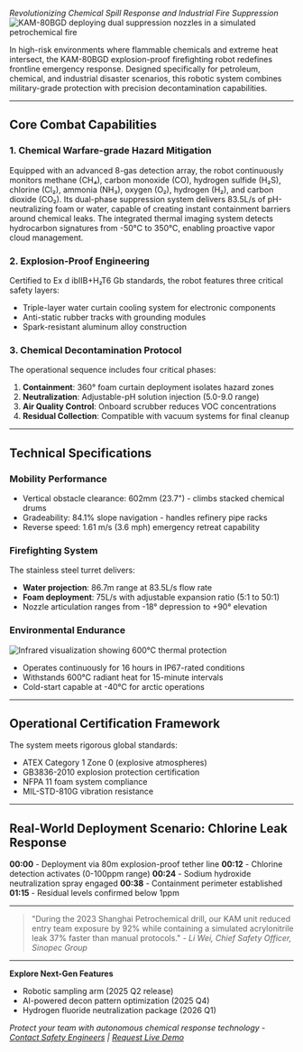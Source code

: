 *Revolutionizing Chemical Spill Response and Industrial Fire Suppression*
![KAM-80BGD deploying dual suppression nozzles in a simulated petrochemical fire](https://kapm.us.kg/133216.jpg)

In high-risk environments where flammable chemicals and extreme heat intersect, the KAM-80BGD explosion-proof firefighting robot redefines frontline emergency response. Designed specifically for petroleum, chemical, and industrial disaster scenarios, this robotic system combines military-grade protection with precision decontamination capabilities.

---

## Core Combat Capabilities

### 1. Chemical Warfare-grade Hazard Mitigation
Equipped with an advanced 8-gas detection array, the robot continuously monitors methane (CH₄), carbon monoxide (CO), hydrogen sulfide (H₂S), chlorine (Cl₂), ammonia (NH₃), oxygen (O₂), hydrogen (H₂), and carbon dioxide (CO₂). Its dual-phase suppression system delivers 83.5L/s of pH-neutralizing foam or water, capable of creating instant containment barriers around chemical leaks. The integrated thermal imaging system detects hydrocarbon signatures from -50°C to 350°C, enabling proactive vapor cloud management.

### 2. Explosion-Proof Engineering
Certified to Ex d ibⅡB+H₂T6 Gb standards, the robot features three critical safety layers:
- Triple-layer water curtain cooling system for electronic components
- Anti-static rubber tracks with grounding modules
- Spark-resistant aluminum alloy construction

### 3. Chemical Decontamination Protocol
The operational sequence includes four critical phases:
1. **Containment**: 360° foam curtain deployment isolates hazard zones
2. **Neutralization**: Adjustable-pH solution injection (5.0-9.0 range)
3. **Air Quality Control**: Onboard scrubber reduces VOC concentrations
4. **Residual Collection**: Compatible with vacuum systems for final cleanup

---

## Technical Specifications

### Mobility Performance
- Vertical obstacle clearance: 602mm (23.7") - climbs stacked chemical drums
- Gradeability: 84.1% slope navigation - handles refinery pipe racks
- Reverse speed: 1.61 m/s (3.6 mph) emergency retreat capability

### Firefighting System
The stainless steel turret delivers:
- **Water projection**: 86.7m range at 83.5L/s flow rate
- **Foam deployment**: 75L/s with adjustable expansion ratio (5:1 to 50:1)
- Nozzle articulation ranges from -18° depression to +90° elevation

### Environmental Endurance
![Infrared visualization showing 600°C thermal protection](https://kapm.us.kg/3092.png)
- Operates continuously for 16 hours in IP67-rated conditions
- Withstands 600°C radiant heat for 15-minute intervals
- Cold-start capable at -40°C for arctic operations

---

## Operational Certification Framework
The system meets rigorous global standards:
- ATEX Category 1 Zone 0 (explosive atmospheres)
- GB3836-2010 explosion protection certification
- NFPA 11 foam system compliance
- MIL-STD-810G vibration resistance

---

## Real-World Deployment Scenario: Chlorine Leak Response

**00:00** - Deployment via 80m explosion-proof tether line
**00:12** - Chlorine detection activates (0-100ppm range)
**00:24** - Sodium hydroxide neutralization spray engaged
**00:38** - Containment perimeter established
**01:15** - Residual levels confirmed below 1ppm

---

> "During the 2023 Shanghai Petrochemical drill, our KAM unit reduced entry team exposure by 92% while containing a simulated acrylonitrile leak 37% faster than manual protocols."
> *- Li Wei, Chief Safety Officer, Sinopec Group*

---

**Explore Next-Gen Features**
- Robotic sampling arm (2025 Q2 release)
- AI-powered decon pattern optimization (2025 Q4)
- Hydrogen fluoride neutralization package (2026 Q1)

*Protect your team with autonomous chemical response technology - [Contact Safety Engineers](tel:+1(650)646-5199) | [Request Live Demo](info@kapm.us.kg)*
